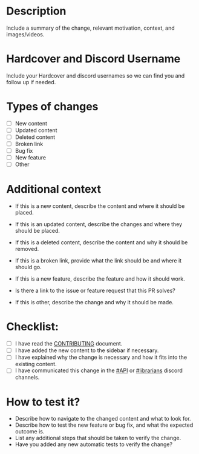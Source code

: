 # Description
Include a summary of the change, relevant motivation, context, and images/videos.

# Hardcover and Discord Username
Include your Hardcover and discord usernames so we can find you and follow up if needed.

# Types of changes
- [ ] New content
- [ ] Updated content
- [ ] Deleted content
- [ ] Broken link
- [ ] Bug fix
- [ ] New feature
- [ ] Other

# Additional context
- If this is a new content, describe the content and where it should be placed.
- If this is an updated content, describe the changes and where they should be placed.
- If this is a deleted content, describe the content and why it should be removed.

- If this is a broken link, provide what the link should be and where it should go.

- If this is a new feature, describe the feature and how it should work.
- Is there a link to the issue or feature request that this PR solves?

- If this is other, describe the change and why it should be made.

# Checklist:
- [ ] I have read the [CONTRIBUTING](/CONTRIBUTING.md) document.
- [ ] I have added the new content to the sidebar if necessary.
- [ ] I have explained why the change is necessary and how it fits into the existing content.
- [ ] I have communicated this change in the [#API](https://discord.com/channels/835558721115389962/1278040045324075050) or [#librarians](https://discord.com/channels/835558721115389962/1105918193022812282) discord channels.

# How to test it?
- Describe how to navigate to the changed content and what to look for.
- Describe how to test the new feature or bug fix, and what the expected outcome is.
- List any additional steps that should be taken to verify the change.
- Have you added any new automatic tests to verify the change?